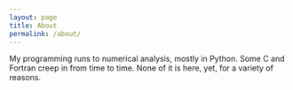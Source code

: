```yaml
---
layout: page
title: About
permalink: /about/
---
```

My programming runs to numerical analysis, mostly in Python. Some C and Fortran creep in from time to time. None of it is here, yet, for a variety of reasons.
